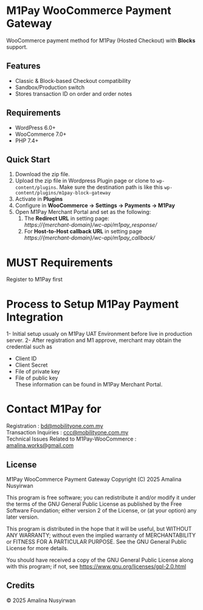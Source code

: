 # M1Pay WooCommerce Payment Gateway

WooCommerce payment method for M1Pay (Hosted Checkout) with **Blocks** support.

## Features
- Classic & Block-based Checkout compatibility  
- Sandbox/Production switch  
- Stores transaction ID on order and order notes

## Requirements
- WordPress 6.0+  
- WooCommerce 7.0+  
- PHP 7.4+

## Quick Start
1. Download the zip file.
2. Upload the zip file in Wordpress Plugin page or clone to `wp-content/plugins`. Make sure the destination path is like this `wp-content/plugins/m1pay-block-gateway`
3. Activate in **Plugins**
4. Configure in **WooCommerce → Settings → Payments → M1Pay**
5. Open M1Pay Merchant Portal and set as the following:
   1. The **Redirect URL** in setting page:  
      *https://{merchant-domain}/wc-api/m1pay_response/*    
   2. For **Host-to-Host callback URL** in setting page  
      *https://{merchant-domain}/wc-api/m1pay_callback/*    

# MUST Requirements
Register to M1Pay first  

# Process to Setup M1Pay Payment Integration
1- Initial setup usualy on M1Pay UAT Environment before live in production server.
2- After registration and M1 approve, merchant may obtain the credential such as  
   - Client ID  
   - Client Secret  
   - File of private key  
   - File of public key  
   These information can be found in M1Pay Merchant Portal.

# Contact M1Pay for
Registration : bd@mobilityone.com.my  
Transaction Inquiries : ccc@mobilityone.com.my  
Technical Issues Related to M1Pay-WooCommerce : amalina.works@gmail.com

## License
M1Pay WooCommerce Payment Gateway
Copyright (C) 2025 Amalina Nusyirwan

This program is free software; you can redistribute it and/or modify
it under the terms of the GNU General Public License as published by
the Free Software Foundation; either version 2 of the License, or
(at your option) any later version.

This program is distributed in the hope that it will be useful,
but WITHOUT ANY WARRANTY; without even the implied warranty of
MERCHANTABILITY or FITNESS FOR A PARTICULAR PURPOSE. See the
GNU General Public License for more details.

You should have received a copy of the GNU General Public License
along with this program; if not, see https://www.gnu.org/licenses/gpl-2.0.html


## Credits
© 2025 Amalina Nusyirwan
